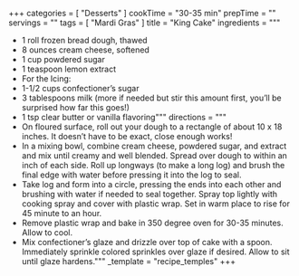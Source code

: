 +++
categories = [ "Desserts" ]
cookTime = "30-35 min"
prepTime = ""
servings = ""
tags = [ "Mardi Gras" ]
title = "King Cake"
ingredients = """
* 1 roll frozen bread dough, thawed
* 8 ounces cream cheese, softened
* 1 cup powdered sugar
* 1 teaspoon lemon extract
* For the Icing:
* 1-1/2 cups confectioner’s sugar
* 3 tablespoons milk (more if needed but stir this amount first, you’ll be surprised how far this goes!)
* 1 tsp clear butter or vanilla flavoring"""
directions = """
* On floured surface, roll out your dough to a rectangle of about 10 x 18 inches. It doesn’t have to be exact, close enough works!
* In a mixing bowl, combine cream cheese, powdered sugar, and extract and mix until creamy and well blended. Spread over dough to within an inch of each side. Roll up longways (to make a long log) and brush the final edge with water before pressing it into the log to seal.
* Take log and form into a circle, pressing the ends into each other and brushing with water if needed to seal together. Spray top lightly with cooking spray and cover with plastic wrap. Set in warm place to rise for 45 minute to an hour.
* Remove plastic wrap and bake in 350 degree oven for 30-35 minutes. Allow to cool.
* Mix confectioner’s glaze and drizzle over top of cake with a spoon. Immediately sprinkle colored sprinkles over glaze if desired. Allow to sit until glaze hardens."""
_template = "recipe_temples"
+++

